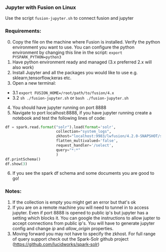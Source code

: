 ### Jupyter with Fusion on Linux

Use the script `fusion-jupyter.sh` to connect fusion and jupyter
### Requirements:
0. Copy the file on the machine where Fusion is installed. Verify the python environment you want to use. You can configure the python environment by changing this line in the script: `export PYSPARK_PYTHON=python3`
1. Have python environment ready and managed (3.x preferred 2.x will also work)
2. Install Jupyter and all the packages you would like to use e.g. sklearn,tensorflow,keras etc.
3. Open a new terminal:
- 3.1 `export FUSION_HOME=/root/path/to/fusion/4.x`
- 3.2 `sh ./fusion-jupyter.sh` or `bash ./fusion-jupyter.sh`
4.  You should have jupyter running on port 8888
5. Navigate to port localhost:8888, if you have jupyter running create a notebook and test the following lines of code:  
  ```python
  df = spark.read.format("solr").load(format='solr',
                         collection="system_logs",
                         zkhost="localhost:9983/lwfusion/4.2.0-SNAPSHOT/solr",
                         flatten_multivalued='false',
                         request_handler='/select',
                         query="*:*"
                         )
  df.printSchema()
  df.show(3)
  ```
6. If you see the spark df schema and some documents you are good to go!

### Notes:
1. If the collection is empty you might get an error but that's ok
2. If you are on a remote machine you will need to tunnel in to access jupyter. Even if port 8888 is opened to public ip's but jupyter has a setting which blocks it. You can google the instructions to allow jupter to accept connections from public ip's. You will have to generate jupyter config and change *ip* and *allow_origin* properties.
3. Moving forward you may not have to specify the zkhost. For full range of query support check out the Spark-Solr github project (https://github.com/lucidworks/spark-solr)

